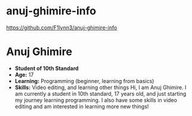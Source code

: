 # anuj-ghimire-info
https://github.com/F1lynn3/anuj-ghimire-info
# Anuj Ghimire
- **Student of 10th Standard**
- **Age:** 17
- **Learning:** Programming (beginner, learning from basics)
- **Skills:** Video editing, and learning other things
Hi, I am Anuj Ghimire. I am currently a student in 10th standard, 17 years old, and just starting my journey learning programming. I also have some skills in video editing and am interested in learning more new things!